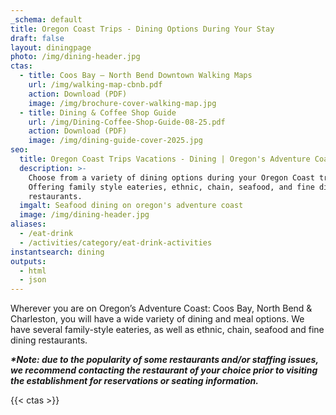 ```yaml
---
_schema: default
title: Oregon Coast Trips - Dining Options During Your Stay
draft: false
layout: diningpage
photo: /img/dining-header.jpg
ctas:
  - title: Coos Bay – North Bend Downtown Walking Maps
    url: /img/walking-map-cbnb.pdf
    action: Download (PDF)
    image: /img/brochure-cover-walking-map.jpg
  - title: Dining & Coffee Shop Guide
    url: /img/Dining-Coffee-Shop-Guide-08-25.pdf
    action: Download (PDF)
    image: /img/dining-guide-cover-2025.jpg
seo:
  title: Oregon Coast Trips Vacations - Dining | Oregon's Adventure Coast
  description: >-
    Choose from a variety of dining options during your Oregon Coast trip!
    Offering family style eateries, ethnic, chain, seafood, and fine dining
    restaurants.
  imgalt: Seafood dining on oregon's adventure coast
  image: /img/dining-header.jpg
aliases:
  - /eat-drink
  - /activities/category/eat-drink-activities
instantsearch: dining
outputs:
  - html
  - json
---
```

Wherever you are on Oregon’s Adventure Coast: Coos Bay, North Bend & Charleston, you will have a wide variety of dining and meal options. We have several family-style eateries, as well as ethnic, chain, seafood and fine dining restaurants.

***\*Note: due to the popularity of some restaurants and/or staffing issues, we recommend contacting the restaurant of your choice prior to visiting the establishment for reservations or seating information.***

{{< ctas >}}

&nbsp;